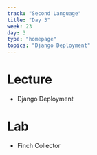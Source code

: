 ```yaml
---
track: "Second Language"
title: "Day 3"
week: 23
day: 3
type: "homepage"
topics: "Django Deployment"
---
```



# Lecture

- Django Deployment

# Lab

- Finch Collector